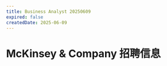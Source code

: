 ```yaml
---
title: Business Analyst 20250609
expired: false
createdDate: 2025-06-09
---
```


# McKinsey & Company 招聘信息

<JobPostingTable job-posting-json-path="mckinsey/data/business-analyst-20250609.json"/>

